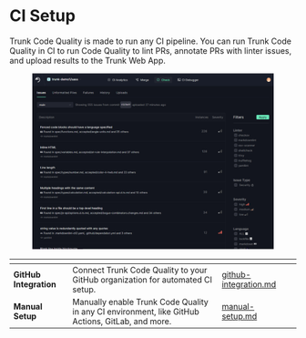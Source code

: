 # CI Setup

Trunk Code Quality is made to run any CI pipeline. You can run Trunk Code Quality in CI to run Code Quality to lint PRs, annotate PRs with linter issues, and upload results to the Trunk Web App.

<figure><img src="../../.gitbook/assets/image (47).png" alt=""><figcaption></figcaption></figure>

<table data-card-size="large" data-column-title-hidden data-view="cards"><thead><tr><th></th><th></th><th data-hidden data-card-target data-type="content-ref"></th><th data-hidden></th></tr></thead><tbody><tr><td><strong>GitHub Integration</strong></td><td>Connect Trunk Code Quality to your GitHub organization for automated CI setup. </td><td><a href="github-integration.md">github-integration.md</a></td><td></td></tr><tr><td><strong>Manual Setup</strong></td><td>Manually enable Trunk Code Quality in any CI environment, like GitHub Actions, GitLab, and more.</td><td><a href="manual-setup.md">manual-setup.md</a></td><td></td></tr></tbody></table>
